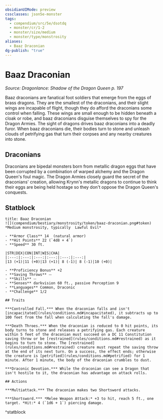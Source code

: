 ```yaml
---
obsidianUIMode: preview
cssclasses: json5e-monster
tags:
  - compendium/src/5e/dsotdq
  - monster/cr/1-2
  - monster/size/medium
  - monster/type/monstrosity
aliases:
  - Baaz Draconian
dg-publish: "true"
---
```

# Baaz Draconian
*Source: Dragonlance: Shadow of the Dragon Queen p. 197*  

Baaz draconians are fanatical foot soldiers that emerge from the eggs of brass dragons. They are the smallest of the draconians, and their slight wings are incapable of flight, though they do afford the draconians some control when falling. These wings are small enough to be hidden beneath a cloak or robe, and baaz draconians disguise themselves to spy for the Dragon Armies. The sight of dragons drives baaz draconians into a deadly furor. When baaz draconians die, their bodies turn to stone and unleash clouds of petrifying gas that turn their corpses and any nearby creatures into stone.

## Draconians

Draconians are bipedal monsters born from metallic dragon eggs that have been corrupted by a combination of warped alchemy and the Dragon Queen's foul magic. The Dragon Armies closely guard the secret of the draconians' creation, allowing Krynn's metallic dragons to continue to think their eggs are being held hostage so they don't oppose the Dragon Queen's conquests.

## Statblock

```ad-statblock
title: Baaz Draconian
![](compendium/bestiary/monstrosity/token/baaz-draconian.png#token)
*Medium monstrosity, typically  Lawful Evil*

- **Armor Class** 14  (natural armor)
- **Hit Points** 22 (`4d8 + 4`)
- **Speed** 30 ft.

|STR|DEX|CON|INT|WIS|CHA|
|:---:|:---:|:---:|:---:|:---:|:---:|
|13 (+1)|11 (+0)|13 (+1)| 8 (-1)| 8 (-1)|10 (+0)|

- **Proficiency Bonus** +2
- **Saving Throws** ⏤
- **Skills** ⏤
- **Senses** darkvision 60 ft., passive Perception 9
- **Languages** Common, Draconic
- **Challenge** 1/2

## Traits

***Controlled Fall.*** When the draconian falls and isn't [incapacitated](rules/conditions.md#incapacitated), it subtracts up to 100 feet from the fall when calculating the fall's damage.

***Death Throes.*** When the draconian is reduced to 0 hit points, its body turns to stone and releases a petrifying gas. Each creature within 5 feet of the draconian must succeed on a DC 11 Constitution saving throw or be [restrained](rules/conditions.md#restrained) as it begins to turn to stone. The [restrained](rules/conditions.md#restrained) creature must repeat the saving throw at the end of its next turn. On a success, the effect ends; otherwise the creature is [petrified](rules/conditions.md#petrified) for 1 minute. After 1 minute, the body of the draconian crumbles to dust.

***Draconic Devotion.*** While the draconian can see a Dragon that isn't hostile to it, the draconian has advantage on attack rolls.

## Actions

***Multiattack.*** The draconian makes two Shortsword attacks.

***Shortsword.*** *Melee Weapon Attack:* +3 to hit, reach 5 ft., one target. *Hit:* 4 (`1d6 + 1`) piercing damage.
```
^statblock